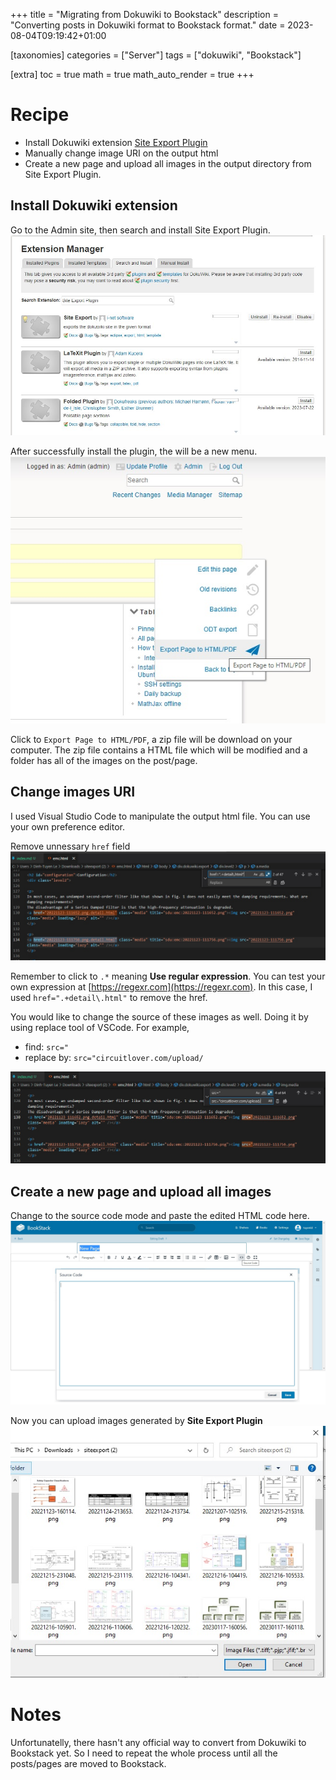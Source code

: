 +++
title = "Migrating from Dokuwiki to Bookstack"
description = "Converting posts in Dokuwiki format to Bookstack format."
date = 2023-08-04T09:19:42+01:00

[taxonomies]
categories = ["Server"]
tags = ["dokuwiki", "Bookstack"]

[extra]
toc = true
math = true
math_auto_render = true
+++

# Recipe
- Install Dokuwiki extension [Site Export Plugin](https://www.dokuwiki.org/plugin:siteexport)
- Manually change image URI on the output html
- Create a new page and upload all images in the output directory from Site Export Plugin.

## Install Dokuwiki extension
Go to the Admin site, then search and install Site Export Plugin.
![](images/install-export-extension.jpg)

After successfully install the plugin, the will be a new menu.
![](images/new-menu.jpg)

Click to `Export Page to HTML/PDF`, a zip file will be download on your computer. The zip file contains a HTML file which will be modified and a folder has all of the images on the post/page.

## Change images URI

I used Visual Studio Code to manipulate the output html file. You can use your own preference editor.

Remove unnessary `href` field
![](images/remove-href.jpg)

Remember to click to `.*` meaning **Use regular expression**. You can test your own expression at [https://regexr.com](https://regexr.com). In this case, I used `href=".+detail\.html"` to remove the href.

You would like to change the source of these images as well. Doing it by using replace tool of VSCode. For example,
- find: `src="`
- replace by: `src="circuitlover.com/upload/`

![](images/change-src.jpg)


## Create a new page and upload all images

Change to the source code mode and paste the edited HTML code here.
![](images/paste-html-code.jpg)

Now you can upload images generated by **Site Export Plugin**
![](images/upload-images.jpg)

# Notes
Unfortunatelly, there hasn't any official way to convert from Dokuwiki to Bookstack yet. So I need to repeat the whole process  until all the posts/pages are moved to Bookstack.

